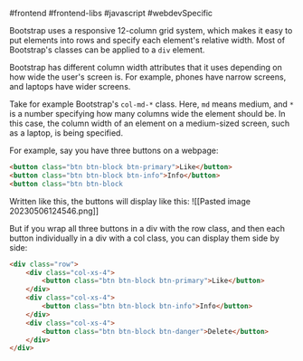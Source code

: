 #frontend #frontend-libs #javascript #webdevSpecific 

Bootstrap uses a responsive 12-column grid system, which makes it easy to put elements into rows and specify each element's relative width. Most of Bootstrap's classes can be applied to a `div` element.

Bootstrap has different column width attributes that it uses depending on how wide the user's screen is. For example, phones have narrow screens, and laptops have wider screens.

Take for example Bootstrap's `col-md-*` class. Here, `md` means medium, and `*` is a number specifying how many columns wide the element should be. In this case, the column width of an element on a medium-sized screen, such as a laptop, is being specified.

For example, say you have three buttons on a webpage:
```html
<button class="btn btn-block btn-primary">Like</button>
<button class="btn btn-block btn-info">Info</button>
<button class="btn btn-block
```
Written like this, the buttons will display like this:
![[Pasted image 20230506124546.png]]

But if you wrap all three buttons in a div with the row class, and then each button individually in a div with a col class, you can display them side by side:
```html
<div class="row">
	<div class="col-xs-4">
		<button class="btn btn-block btn-primary">Like</button>
	</div>
	<div class="col-xs-4">
		<button class="btn btn-block btn-info">Info</button>
	</div>
	<div class="col-xs-4">
		<button class="btn btn-block btn-danger">Delete</button>
	</div>
</div>
```